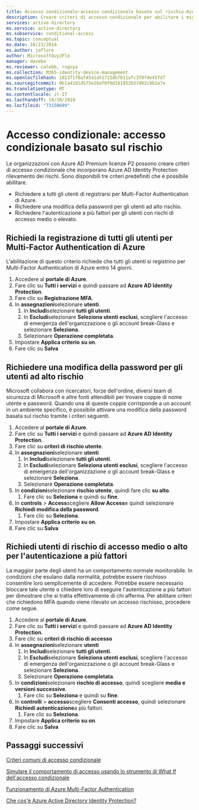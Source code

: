 ```yaml
---
title: Accesso condizionale-accesso condizionale basato sul rischio-Azure Active Directory
description: Creare criteri di accesso condizionale per abilitare i miglioramenti di Identity Protection per i criteri
services: active-directory
ms.service: active-directory
ms.subservice: conditional-access
ms.topic: conceptual
ms.date: 10/23/2019
ms.author: joflore
author: MicrosoftGuyJFlo
manager: daveba
ms.reviewer: calebb, rogoya
ms.collection: M365-identity-device-management
ms.openlocfilehash: 102371f8af45a1a51715dbfb11afc3f0f4e457d7
ms.sourcegitcommit: 0b1a4101d575e28af0f0d161852b57d82c9b2a7e
ms.translationtype: MT
ms.contentlocale: it-IT
ms.lasthandoff: 10/30/2019
ms.locfileid: "73150689"
---
```

# <a name="conditional-access-risk-based-conditional-access"></a>Accesso condizionale: accesso condizionale basato sul rischio

Le organizzazioni con Azure AD Premium licenze P2 possono creare criteri di accesso condizionale che incorporano Azure AD Identity Protection rilevamento dei rischi. Sono disponibili tre criteri predefiniti che è possibile abilitare. 

* Richiedere a tutti gli utenti di registrarsi per Multi-Factor Authentication di Azure.
* Richiedere una modifica della password per gli utenti ad alto rischio.
* Richiedere l'autenticazione a più fattori per gli utenti con rischi di accesso medio o elevato.

## <a name="require-all-users-to-register-for-azure-multi-factor-authentication"></a>Richiedi la registrazione di tutti gli utenti per Multi-Factor Authentication di Azure

L'abilitazione di questo criterio richiede che tutti gli utenti si registrino per Multi-Factor Authentication di Azure entro 14 giorni. 

1. Accedere al **portale di Azure**.
1. Fare clic su **Tutti i servizi** e quindi passare ad **Azure AD Identity Protection**.
1. Fare clic su **Registrazione MFA**.
1. In **assegnazioni**selezionare **utenti**.
   1. In **Includi**selezionare **tutti gli utenti**.
   1. In **Escludi**selezionare **Seleziona utenti esclusi**, scegliere l'accesso di emergenza dell'organizzazione o gli account break-Glass e selezionare **Seleziona**. 
   1. Selezionare **Operazione completata**.
1. Impostare **Applica criterio** **su on**.
1. Fare clic su **Salva**

## <a name="require-a-password-change-high-risk-users"></a>Richiedere una modifica della password per gli utenti ad alto rischio

Microsoft collabora con ricercatori, forze dell'ordine, diversi team di sicurezza di Microsoft e altre fonti attendibili per trovare coppie di nome utente e password. Quando una di queste coppie corrisponde a un account in un ambiente specifico, è possibile attivare una modifica della password basata sul rischio tramite i criteri seguenti.

1. Accedere al **portale di Azure**.
1. Fare clic su **Tutti i servizi** e quindi passare ad **Azure AD Identity Protection**.
1. Fare clic su **criteri di rischio utente**.
1. In **assegnazioni**selezionare **utenti**
   1. In **Includi**selezionare **tutti gli utenti**.
   1. In **Escludi**selezionare **Seleziona utenti esclusi**, scegliere l'accesso di emergenza dell'organizzazione o gli account break-Glass e selezionare **Seleziona**.
   1. Selezionare **Operazione completata**.
1. In **condizioni**selezionare **rischio utente**, quindi fare clic **su alto**.
   1. Fare clic su **Seleziona** e quindi su **fine**.
1. In **controls** > **Access**scegliere **Allow Access**e quindi selezionare **Richiedi modifica della password**.
   1. Fare clic su **Seleziona**.
1. Impostare **Applica criterio** **su on**.
1. Fare clic su **Salva**

## <a name="require-mfa-medium-or-high-sign-in-risk-users"></a>Richiedi utenti di rischio di accesso medio o alto per l'autenticazione a più fattori

La maggior parte degli utenti ha un comportamento normale monitorabile. In condizioni che esulano dalla normalità, potrebbe essere rischioso consentire loro semplicemente di accedere. Potrebbe essere necessario bloccare tale utente o chiedere loro di eseguire l'autenticazione a più fattori per dimostrare che si tratta effettivamente di chi afferma. Per abilitare criteri che richiedono MFA quando viene rilevato un accesso rischioso, procedere come segue.

1. Accedere al **portale di Azure**.
1. Fare clic su **Tutti i servizi** e quindi passare ad **Azure AD Identity Protection**.
1. Fare clic su **criteri di rischio di accesso**
1. In **assegnazioni**selezionare **utenti**
   1. In **Includi**selezionare **tutti gli utenti**.
   1. In **Escludi**selezionare **Seleziona utenti esclusi**, scegliere l'accesso di emergenza dell'organizzazione o gli account break-Glass e selezionare **Seleziona**.
   1. Selezionare **Operazione completata**.
1. In **condizioni**selezionare **rischio di accesso**, quindi scegliere **media e versioni successive**.
   1. Fare clic su **Seleziona** e quindi su **fine**.
1. In **controlli** > **accesso**scegliere **Consenti accesso**, quindi selezionare **Richiedi autenticazione**a più fattori.
   1. Fare clic su **Seleziona**.
1. Impostare **Applica criterio** **su on**.
1. Fare clic su **Salva**

## <a name="next-steps"></a>Passaggi successivi

[Criteri comuni di accesso condizionale](concept-conditional-access-policy-common.md)

[Simulare il comportamento di accesso usando lo strumento di What If dell'accesso condizionale](troubleshoot-conditional-access-what-if.md)

[Funzionamento di Azure Multi-Factor Authentication](../authentication/concept-mfa-howitworks.md)

[Che cos'è Azure Active Directory Identity Protection?](../identity-protection/overview.md)

